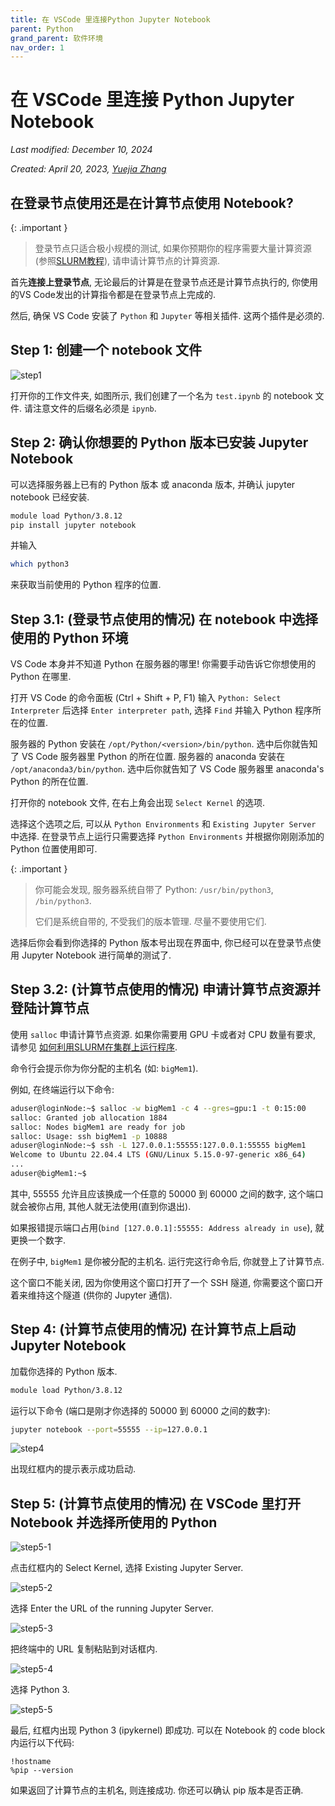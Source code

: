 ```yaml
---
title: 在 VSCode 里连接Python Jupyter Notebook
parent: Python
grand_parent: 软件环境
nav_order: 1
---
```


# 在 VSCode 里连接 Python Jupyter Notebook
*Last modified: December 10, 2024*


*Created: April 20, 2023, [Yuejia Zhang](mailto:yuejiazhang21@m.fudan.edu.cn)*

## 在登录节点使用还是在计算节点使用 Notebook?

{: .important }
> 登录节点只适合极小规模的测试, 如果你预期你的程序需要大量计算资源 (参照[SLURM教程](../../you-must/slurm)), 请申请计算节点的计算资源.


首先**连接上登录节点**, 无论最后的计算是在登录节点还是计算节点执行的, 你使用的VS Code发出的计算指令都是在登录节点上完成的.

然后, 确保 VS Code 安装了 `Python` 和 `Jupyter` 等相关插件. 这两个插件是必须的.

## Step 1: 创建一个 notebook 文件

![step1](/guide/figure/python-jupyter-notebook/step1.png)

打开你的工作文件夹, 如图所示, 我们创建了一个名为 `test.ipynb` 的 notebook 文件. 请注意文件的后缀名必须是 `ipynb`.

## Step 2: 确认你想要的 Python 版本已安装 Jupyter Notebook

可以选择服务器上已有的 Python 版本 或 anaconda 版本, 并确认 jupyter notebook 已经安装.

~~~ bash
module load Python/3.8.12
pip install jupyter notebook
~~~

并输入

```bash
which python3
```

来获取当前使用的 Python 程序的位置.

## Step 3.1: (登录节点使用的情况) 在 notebook 中选择使用的 Python 环境

VS Code 本身并不知道 Python 在服务器的哪里! 你需要手动告诉它你想使用的 Python 在哪里.

打开 VS Code 的命令面板 (Ctrl + Shift + P, F1) 输入 `Python: Select Interpreter` 后选择 `Enter interpreter path`, 选择 `Find` 并输入 Python 程序所在的位置.

服务器的 Python 安装在 `/opt/Python/<version>/bin/python`. 选中后你就告知了 VS Code 服务器里 Python 的所在位置.
服务器的 anaconda 安装在 `/opt/anaconda3/bin/python`. 选中后你就告知了 VS Code 服务器里 anaconda's Python 的所在位置.

打开你的 notebook 文件, 在右上角会出现 `Select Kernel` 的选项.

选择这个选项之后, 可以从 `Python Environments` 和 `Existing Jupyter Server` 中选择. 在登录节点上运行只需要选择 `Python Environments` 并根据你刚刚添加的 Python 位置使用即可.

{: .important }
> 你可能会发现, 服务器系统自带了 Python: `/usr/bin/python3`, `/bin/python3`.
>
> 它们是系统自带的, 不受我们的版本管理. 尽量不要使用它们.

选择后你会看到你选择的 Python 版本号出现在界面中, 你已经可以在登录节点使用 Jupyter Notebook 进行简单的测试了.


## Step 3.2: (计算节点使用的情况) 申请计算节点资源并登陆计算节点

使用 `salloc` 申请计算节点资源. 如果你需要用 GPU 卡或者对 CPU 数量有要求, 请参见 [如何利用SLURM在集群上运行程序](../you-must/slurm).

命令行会提示你为你分配的主机名 (如: `bigMem1`).

例如, 在终端运行以下命令:

~~~ bash
aduser@loginNode:~$ salloc -w bigMem1 -c 4 --gres=gpu:1 -t 0:15:00
salloc: Granted job allocation 1884
salloc: Nodes bigMem1 are ready for job
salloc: Usage: ssh bigMem1 -p 10888
aduser@loginNode:~$ ssh -L 127.0.0.1:55555:127.0.0.1:55555 bigMem1
Welcome to Ubuntu 22.04.4 LTS (GNU/Linux 5.15.0-97-generic x86_64)
...
aduser@bigMem1:~$
~~~

其中, 55555 允许且应该换成一个任意的 50000 到 60000 之间的数字, 这个端口就会被你占用, 其他人就无法使用(直到你退出).

如果报错提示端口占用(`bind [127.0.0.1]:55555: Address already in use`), 就更换一个数字.

在例子中, `bigMem1` 是你被分配的主机名. 运行完这行命令后, 你就登上了计算节点.

这个窗口不能关闭, 因为你使用这个窗口打开了一个 SSH 隧道, 你需要这个窗口开着来维持这个隧道 (供你的 Jupyter 通信).


## Step 4: (计算节点使用的情况) 在计算节点上启动 Jupyter Notebook

加载你选择的 Python 版本.

~~~ bash
module load Python/3.8.12
~~~

运行以下命令 (端口是刚才你选择的 50000 到 60000 之间的数字):

~~~ bash
jupyter notebook --port=55555 --ip=127.0.0.1
~~~

![step4](/guide/figure/python-jupyter-notebook/step4.png)

出现红框内的提示表示成功启动.

## Step 5: (计算节点使用的情况) 在 VSCode 里打开 Notebook 并选择所使用的 Python

![step5-1](/guide/figure/python-jupyter-notebook/step5-1.png)

点击红框内的 Select Kernel, 选择 Existing Jupyter Server.

![step5-2](/guide/figure/python-jupyter-notebook/step5-2.png)

选择 Enter the URL of the running Jupyter Server.

![step5-3](/guide/figure/python-jupyter-notebook/step5-3.png)

把终端中的 URL 复制粘贴到对话框内.

![step5-4](/guide/figure/python-jupyter-notebook/step5-4.png)

选择 Python 3.

![step5-5](/guide/figure/python-jupyter-notebook/step5-5.png)

最后, 红框内出现 Python 3 (ipykernel) 即成功. 可以在 Notebook 的 code block 内运行以下代码:

~~~ text
!hostname
%pip --version
~~~

如果返回了计算节点的主机名, 则连接成功. 你还可以确认 pip 版本是否正确.
